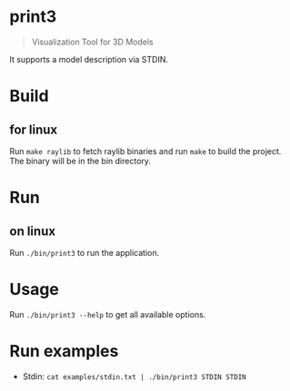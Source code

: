 # print3

> Visualization Tool for 3D Models

It supports a model description via STDIN.

# Build

## for linux

Run `make raylib` to fetch raylib binaries and run `make` to build the project. The binary will be in the bin directory.

# Run

## on linux

Run `./bin/print3` to run the application.

# Usage

Run `./bin/print3 --help` to get all available options.

# Run examples

- Stdin: `cat examples/stdin.txt | ./bin/print3 STDIN STDIN`
